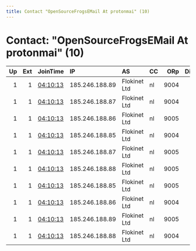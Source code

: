 ```yaml
---
title: Contact "OpenSourceFrogsEMail At protonmai" (10)
---
```


# Contact: "OpenSourceFrogsEMail At protonmai" (10)

|   Up |   Ext | JoinTime                                                                                              | IP             | AS           | CC   |   ORp |   Dirp | OS    | Version   | Nickname          |   eFamMembers |
|-----:|------:|:------------------------------------------------------------------------------------------------------|:---------------|:-------------|:-----|------:|-------:|:------|:----------|:------------------|--------------:|
|    1 |     1 | [04:10:13](https://nusenu.github.io/OrNetStats/w/relay/213424A86F881850412A26FC73288CDB6FD04933.html) | 185.246.188.89 | Flokinet Ltd | nl   |  9004 |      0 | Linux | 0.4.6.10  | OpenSourceFrogs25 |            26 |
|    1 |     1 | [04:10:13](https://nusenu.github.io/OrNetStats/w/relay/4A7F9ABF64AAC8B022D9E9FCC17BC0BB8DCEA398.html) | 185.246.188.87 | Flokinet Ltd | nl   |  9004 |      0 | Linux | 0.4.6.10  | OpenSourceFrogs21 |            26 |
|    1 |     1 | [04:10:13](https://nusenu.github.io/OrNetStats/w/relay/4F4F22DD3BED79F01E974B5177E386202F54304F.html) | 185.246.188.86 | Flokinet Ltd | nl   |  9005 |      0 | Linux | 0.4.6.10  | OpenSourceFrogs20 |            26 |
|    1 |     1 | [04:10:13](https://nusenu.github.io/OrNetStats/w/relay/686CFC9EFDEBDB3A268D2EBAD0C1E6B7A1A7A218.html) | 185.246.188.85 | Flokinet Ltd | nl   |  9004 |      0 | Linux | 0.4.6.10  | OpenSourceFrogs17 |            26 |
|    1 |     1 | [04:10:13](https://nusenu.github.io/OrNetStats/w/relay/733317B27FF22798EC79E647E230EC762351D548.html) | 185.246.188.87 | Flokinet Ltd | nl   |  9005 |      0 | Linux | 0.4.6.10  | OpenSourceFrogs22 |            26 |
|    1 |     1 | [04:10:13](https://nusenu.github.io/OrNetStats/w/relay/AC8F15566A0ADB206041F0CAB726E80F5E5A419C.html) | 185.246.188.88 | Flokinet Ltd | nl   |  9005 |      0 | Linux | 0.4.6.10  | OpenSourceFrogs24 |            26 |
|    1 |     1 | [04:10:13](https://nusenu.github.io/OrNetStats/w/relay/B80E1856656B74E9E089B1A5D8DEC1226D6EEC56.html) | 185.246.188.85 | Flokinet Ltd | nl   |  9005 |      0 | Linux | 0.4.6.10  | OpenSourceFrogs18 |            26 |
|    1 |     1 | [04:10:13](https://nusenu.github.io/OrNetStats/w/relay/B945772EED4593419E15DC245BB8D89E04FEB6FB.html) | 185.246.188.86 | Flokinet Ltd | nl   |  9004 |      0 | Linux | 0.4.6.10  | OpenSourceFrogs19 |            26 |
|    1 |     1 | [04:10:13](https://nusenu.github.io/OrNetStats/w/relay/C5AE406EA615B1B497AF93F2CEE171480C0A4E12.html) | 185.246.188.89 | Flokinet Ltd | nl   |  9005 |      0 | Linux | 0.4.6.10  | OpenSourceFrogs26 |            26 |
|    1 |     1 | [04:10:13](https://nusenu.github.io/OrNetStats/w/relay/E4BC47FE5D5432E2F53FD35C1B2E3224DE10B957.html) | 185.246.188.88 | Flokinet Ltd | nl   |  9004 |      0 | Linux | 0.4.6.10  | OpenSourceFrogs23 |            26 |
